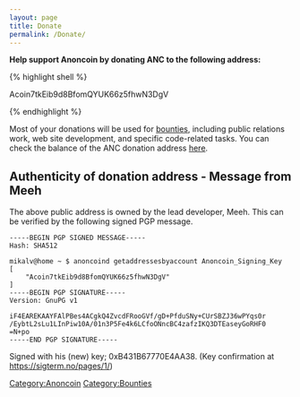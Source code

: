 ```yaml
---
layout: page
title: Donate
permalink: /Donate/
---
```


**Help support Anoncoin by donating ANC to the following address:**

{% highlight shell %}

Acoin7tkEib9d8BfomQYUK66z5fhwN3DgV

{% endhighlight %}



Most of your donations will be used for [bounties](/Bounties "wikilink"), including public relations work, web site development, and specific code-related tasks. You can check the balance of the ANC donation address [here](http://ancblockchain.com/address/Acoin7tkEib9d8BfomQYUK66z5fhwN3DgV).

Authenticity of donation address - Message from Meeh
----------------------------------------------------

The above public address is owned by the lead developer, Meeh. This can be verified by the following signed PGP message.

    -----BEGIN PGP SIGNED MESSAGE-----
    Hash: SHA512

    mikalv@home ~ $ anoncoind getaddressesbyaccount Anoncoin_Signing_Key
    [
        "Acoin7tkEib9d8BfomQYUK66z5fhwN3DgV"
    ]
    -----BEGIN PGP SIGNATURE-----
    Version: GnuPG v1

    iF4EAREKAAYFAlPBes4ACgkQ4ZvcdFRooGVf/gD+PfduSNy+CUrSBZJ36wPYqs0r
    /EybtL2sLu1LInPiw10A/01n3P5Fe4k6LCfoONncBC4zafzIKQ3DTEaseyGoRHF0
    =N+po
    -----END PGP SIGNATURE-----

Signed with his (new) key; 0xB431B67770E4AA38. (Key confirmation at <https://sigterm.no/pages/1/>)

[Category:Anoncoin](/Category:Anoncoin "wikilink") [Category:Bounties](/Category:Bounties "wikilink")